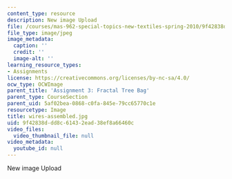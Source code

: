 ```yaml
---
content_type: resource
description: New image Upload
file: /courses/mas-962-special-topics-new-textiles-spring-2010/9f42838ddd8c61432ead38ef8a66460c_wires-assembled.jpg
file_type: image/jpeg
image_metadata:
  caption: ''
  credit: ''
  image-alt: ''
learning_resource_types:
- Assignments
license: https://creativecommons.org/licenses/by-nc-sa/4.0/
ocw_type: OCWImage
parent_title: 'Assignment 3: Fractal Tree Bag'
parent_type: CourseSection
parent_uid: 5af02bea-0868-c0fa-845e-79cc65770c1e
resourcetype: Image
title: wires-assembled.jpg
uid: 9f42838d-dd8c-6143-2ead-38ef8a66460c
video_files:
  video_thumbnail_file: null
video_metadata:
  youtube_id: null
---
```

New image Upload